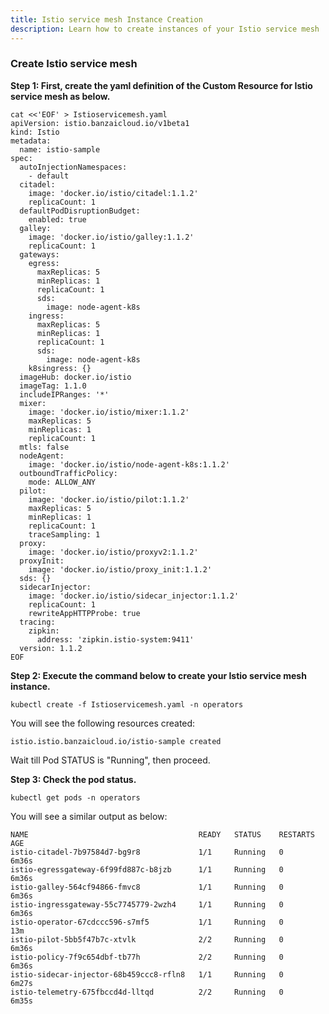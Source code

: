 ```yaml
---
title: Istio service mesh Instance Creation 
description: Learn how to create instances of your Istio service mesh
---
```


###  Create Istio service mesh

**Step 1: First, create the yaml definition of the Custom Resource for Istio service mesh as below.**

```execute
cat <<'EOF' > Istioservicemesh.yaml
apiVersion: istio.banzaicloud.io/v1beta1
kind: Istio
metadata:
  name: istio-sample
spec:
  autoInjectionNamespaces:
    - default
  citadel:
    image: 'docker.io/istio/citadel:1.1.2'
    replicaCount: 1
  defaultPodDisruptionBudget:
    enabled: true
  galley:
    image: 'docker.io/istio/galley:1.1.2'
    replicaCount: 1
  gateways:
    egress:
      maxReplicas: 5
      minReplicas: 1
      replicaCount: 1
      sds:
        image: node-agent-k8s
    ingress:
      maxReplicas: 5
      minReplicas: 1
      replicaCount: 1
      sds:
        image: node-agent-k8s
    k8singress: {}
  imageHub: docker.io/istio
  imageTag: 1.1.0
  includeIPRanges: '*'
  mixer:
    image: 'docker.io/istio/mixer:1.1.2'
    maxReplicas: 5
    minReplicas: 1
    replicaCount: 1
  mtls: false
  nodeAgent:
    image: 'docker.io/istio/node-agent-k8s:1.1.2'
  outboundTrafficPolicy:
    mode: ALLOW_ANY
  pilot:
    image: 'docker.io/istio/pilot:1.1.2'
    maxReplicas: 5
    minReplicas: 1
    replicaCount: 1
    traceSampling: 1
  proxy:
    image: 'docker.io/istio/proxyv2:1.1.2'
  proxyInit:
    image: 'docker.io/istio/proxy_init:1.1.2'
  sds: {}
  sidecarInjector:
    image: 'docker.io/istio/sidecar_injector:1.1.2'
    replicaCount: 1
    rewriteAppHTTPProbe: true
  tracing:
    zipkin:
      address: 'zipkin.istio-system:9411'
  version: 1.1.2
EOF
```

**Step 2: Execute the command below to create your Istio service mesh instance.**

```execute
kubectl create -f Istioservicemesh.yaml -n operators
```
You will see the following resources created:

```output
istio.istio.banzaicloud.io/istio-sample created
```

Wait till Pod STATUS is "Running", then proceed.


**Step 3: Check the pod status.**

```execute
kubectl get pods -n operators
```

You will see a similar output as below:

```
NAME                                      READY   STATUS    RESTARTS   AGE
istio-citadel-7b97584d7-bg9r8             1/1     Running   0          6m36s
istio-egressgateway-6f99fd887c-b8jzb      1/1     Running   0          6m36s
istio-galley-564cf94866-fmvc8             1/1     Running   0          6m36s
istio-ingressgateway-55c7745779-2wzh4     1/1     Running   0          6m36s
istio-operator-67cdccc596-s7mf5           1/1     Running   0          13m
istio-pilot-5bb5f47b7c-xtvlk              2/2     Running   0          6m36s
istio-policy-7f9c654dbf-tb77h             2/2     Running   0          6m36s
istio-sidecar-injector-68b459ccc8-rfln8   1/1     Running   0          6m27s
istio-telemetry-675fbccd4d-lltqd          2/2     Running   0          6m35s
```



